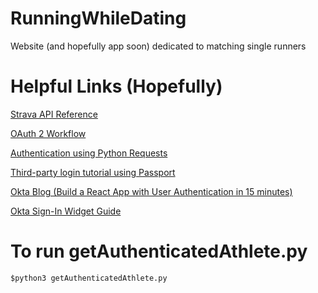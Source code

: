 
# RunningWhileDating
Website (and hopefully app soon) dedicated to matching single runners

# Helpful Links (Hopefully)
[Strava API Reference](https://developers.strava.com/docs/reference/)

[OAuth 2 Workflow](https://requests-oauthlib.readthedocs.io/en/latest/oauth2_workflow.html#web-application-flow)

[Authentication using Python Requests](https://2.python-requests.org/en/master/user/authentication/)

[Third-party login tutorial using Passport](https://loopback.io/doc/en/lb3/Tutorial-third-party-login.html)

[Okta Blog (Build a React App with User Authentication in 15 minutes)](https://developer.okta.com/blog/2017/03/30/react-okta-sign-in-widget?Id=22779049&identityType=account&mkt_tok=eyJpIjoiWmpSaU5UazFZV0ptWlRFMSIsInQiOiJcL21DcUZUbWNXMzN3cDVsVXhkMk5LWHZYQzQ4MjVlN1F0c3BDUzZVRVBGNW9rdjVmZ205RHVpZ3ByT3ZQMzNFcldRMFgzbGIxdTFCcTZZMUpcL21JRVN5ZWltaTZuXC9WVmJhZWNHTDh4ckpseUxQRExnYlozVU1YUmk3RDFiQ2N4QyJ9)

[Okta Sign-In Widget Guide](https://developer.okta.com/code/javascript/okta_sign-in_widget/)

# To run getAuthenticatedAthlete.py
```
$python3 getAuthenticatedAthlete.py
```
